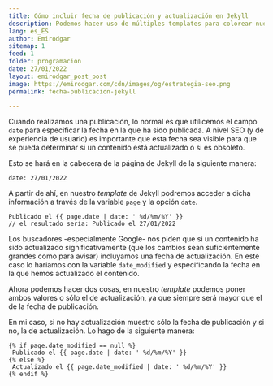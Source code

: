 ```yaml
---
title: Cómo incluir fecha de publicación y actualización en Jekyll
description: Podemos hacer uso de múltiples templates para colorear nuestro código
lang: es_ES
author: Emirodgar
sitemap: 1
feed: 1
folder: programacion
date: 27/01/2022
layout: emirodgar_post_post
image: https://emirodgar.com/cdn/images/og/estrategia-seo.png
permalink: fecha-publicacion-jekyll

---
```


Cuando realizamos una publicación, lo normal es que utilicemos el campo `date` para especificar la fecha en la que ha sido publicada. A nivel SEO (y de experiencia de usuario) es importante que esta fecha sea visible para que se pueda determinar si un contenido está actualizado o si es obsoleto. 

Esto se hará en la cabecera de la página de Jekyll de la siguiente manera:

    date: 27/01/2022

A partir de ahí, en nuestro *template* de Jekyll podremos acceder a dicha información a través de la variable `page` y la opción `date`. 

    Publicado el {{ page.date | date: ' %d/%m/%Y' }}
    // el resultado sería: Publicado el 27/01/2022 

Los buscadores -especialmente Google- nos piden que si un contenido ha sido actualizado significativamente (que los cambios sean suficientemente grandes como para avisar) incluyamos una fecha de actualización. En este caso lo haríamos con la variable `date_modified` y especificando la fecha en la que hemos actualizado el contenido.

Ahora podemos hacer dos cosas, en nuestro *template* podemos poner ambos valores o sólo el de actualización, ya que siempre será mayor que el de la fecha de publicación.

En mi caso, si no hay actualización muestro sólo la fecha de publicación y si no, la de actualización. Lo hago de la siguiente manera:

    {% if page.date_modified == null %}
     Publicado el {{ page.date | date: ' %d/%m/%Y' }}
    {% else %}
     Actualizado el {{ page.date_modified | date: ' %d/%m/%Y' }}
    {% endif %}

<!--stackedit_data:
eyJoaXN0b3J5IjpbLTE2NzM4NDE1NTAsNjAxODc5ODRdfQ==
-->